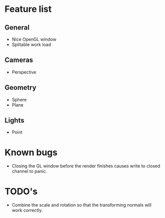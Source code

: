 # Feature list
## General
* Nice OpenGL window
* Splitable work load

## Cameras
* Perspective

## Geometry
* Sphere
* Plane

## Lights
* Point

# Known bugs
* Closing the GL window before the render finishes causes write to closed channel to panic.

# TODO's
* Combine the scale and rotation so that the transforming normals will work correctly.
